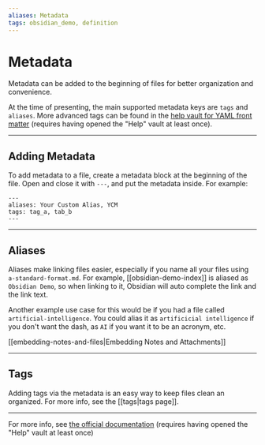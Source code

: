 ```yaml
---
aliases: Metadata
tags: obsidian_demo, definition
---
```


# Metadata

Metadata can be added to the beginning of files for better organization and convenience.

At the time of presenting, the main supported metadata keys are `tags` and `aliases`. More advanced tags can be found in the [help vault for YAML front matter](obsidian://open?vault=Obsidian%20Help&file=Advanced%20topics%2FYAML%20front%20matter) (requires having opened the "Help" vault at least once).

---

## Adding Metadata

To add metadata to a file, create a metadata block at the beginning of the file. Open and close it with `---`, and put the metadata inside. For example:

```
---
aliases: Your Custom Alias, YCM
tags: tag_a, tab_b
---
```

---

## Aliases

Aliases make linking files easier, especially if you name all your files using `a-standard-format.md`. For example, [[obsidian-demo-index]] is aliased as `Obsidian Demo`, so when linking to it, Obsidian will auto complete the link and the link text.

Another example use case for this would be if you had a file called `artificial-intelligence`. You could alias it as `artificicial intelligence` if you don't want the dash, as `AI` if you want it to be an acronym, etc.

[[embedding-notes-and-files|Embedding Notes and Attachments]]

---

## Tags

Adding tags via the metadata is an easy way to keep files clean an organized. For more info, see the [[tags|tags page]].

---

For more info, see [the official documentation](obsidian://open?vault=Obsidian%20Help&file=Advanced%20topics%2FYAML%20front%20matter) (requires having opened the "Help" vault at least once)